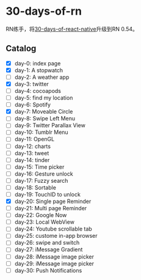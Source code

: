 30-days-of-rn
==================

RN练手，将[30-days-of-react-native](https://github.com/fangwei716/30-days-of-react-native)升级到RN 0.54。

## Catalog

- [x] day-0: index page
- [x] day-1: A stopwatch
- [ ] day-2: A weather app
- [x] day-3: twitter
- [ ] day-4: cocoapods
- [ ] day-5: find my location
- [ ] day-6: Spotify
- [x] day-7: Moveable Circle
- [ ] day-8: Swipe Left Menu
- [ ] day-9: Twitter Parallax View
- [ ] day-10: Tumblr Menu
- [ ] day-11: OpenGL
- [ ] day-12: charts
- [ ] day-13: tweet
- [ ] day-14: tinder
- [ ] day-15: Time picker
- [ ] day-16: Gesture unlock
- [ ] day-17: Fuzzy search
- [ ] day-18: Sortable
- [ ] day-19: TouchID to unlock
- [x] day-20: Single page Reminder
- [ ] day-21: Multi page Reminder
- [ ] day-22: Google Now
- [ ] day-23: Local WebView
- [ ] day-24: Youtube scrollable tab
- [ ] day-25: custome in-app browser
- [ ] day-26: swipe and switch
- [ ] day-27: iMessage Gradient
- [ ] day-28: iMessage image picker
- [ ] day-29: iMessage image picker
- [ ] day-30: Push Notifications

